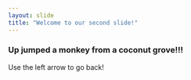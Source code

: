 ```yaml
---
layout: slide
title: "Welcome to our second slide!"
---
```

### Up jumped a monkey from a coconut grove!!!
Use the left arrow to go back!
